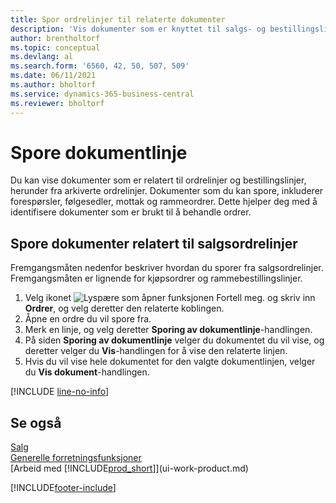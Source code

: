 ```yaml
---
title: Spor ordrelinjer til relaterte dokumenter
description: 'Vis dokumenter som er knyttet til salgs- og bestillingslinjer, for eksempel tilbud, leveringer, mottak og rammeordrer, for å identifisere dokumenter som brukes til å behandle ordrer.'
author: brentholtorf
ms.topic: conceptual
ms.devlang: al
ms.search.form: '6560, 42, 50, 507, 509'
ms.date: 06/11/2021
ms.author: bholtorf
ms.service: dynamics-365-business-central
ms.reviewer: bholtorf
---
```

# Spore dokumentlinje
Du kan vise dokumenter som er relatert til ordrelinjer og bestillingslinjer, herunder fra arkiverte ordrelinjer. Dokumenter som du kan spore, inkluderer forespørsler, følgesedler, mottak og rammeordrer. Dette hjelper deg med å identifisere dokumenter som er brukt til å behandle ordrer.  

## Spore dokumenter relatert til salgsordrelinjer
Fremgangsmåten nedenfor beskriver hvordan du sporer fra salgsordrelinjer. Fremgangsmåten er lignende for kjøpsordrer og rammebestillingslinjer.

1.  Velg ikonet ![Lyspære som åpner funksjonen Fortell meg.](media/ui-search/search_small.png "Fortell hva du vil gjøre") og skriv inn **Ordrer**, og velg deretter den relaterte koblingen.  
2.  Åpne en ordre du vil spore fra.  
3.  Merk en linje, og velg deretter **Sporing av dokumentlinje**-handlingen.
4. På siden **Sporing av dokumentlinje** velger du dokumentet du vil vise, og deretter velger du **Vis**-handlingen for å vise den relaterte linjen.
5. Hvis du vil vise hele dokumentet for den valgte dokumentlinjen, velger du **Vis dokument**-handlingen.

[!INCLUDE [line-no-info](includes/line-no-info.md)]

## Se også
[Salg](sales-manage-sales.md)  
[Generelle forretningsfunksjoner](ui-across-business-areas.md)  
[Arbeid med [!INCLUDE[prod_short](includes/prod_short.md)]](ui-work-product.md)


[!INCLUDE[footer-include](includes/footer-banner.md)]